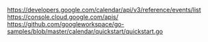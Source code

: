 https://developers.google.com/calendar/api/v3/reference/events/list
https://console.cloud.google.com/apis/
https://github.com/googleworkspace/go-samples/blob/master/calendar/quickstart/quickstart.go